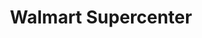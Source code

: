 ---
title: "Walmart Supercenter"
url: /manassas/walmart-supercenter-sudley-road/
shop: supermarket
---